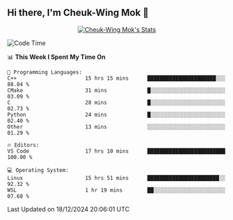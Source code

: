 ## Hi there, I'm Cheuk-Wing Mok 👋

<!--
**mozro0327/mozro0327** is a ✨ _special_ ✨ repository because its `README.md` (this file) appears on your GitHub profile.

Here are some ideas to get you started:

- 🔭 I’m currently working on ...
- 🌱 I’m currently learning ...
- 👯 I’m looking to collaborate on ...
- 🤔 I’m looking for help with ...
- 💬 Ask me about ...
- 📫 How to reach me: ...
- 😄 Pronouns: ...
- ⚡ Fun fact: ...
-->

<p align="center">
  <a href="https://github.com/mozro0327" class="rich-diff-level-one">
    <img src="https://github-readme-stats.vercel.app/api?username=mozro0327&title_color=333&text_color=777" alt="Cheuk-Wing Mok's Stats" >
    <!-- &hide=issues
    <img src="https://github-readme-stats.vercel.app/api?username=mozro0327&hide=issues&title_color=333&text_color=777" alt="Cheuk-Wing Mok's Stats" >
    -->
  </a>
</p>

<!--START_SECTION:waka-->
![Code Time](http://img.shields.io/badge/Code%20Time-3%2C131%20hrs%2023%20mins-blue)

📊 **This Week I Spent My Time On** 

```text
💬 Programming Languages: 
C++                      15 hrs 15 mins      ██████████████████████░░░   88.84 % 
CMake                    31 mins             █░░░░░░░░░░░░░░░░░░░░░░░░   03.09 % 
C                        28 mins             █░░░░░░░░░░░░░░░░░░░░░░░░   02.73 % 
Python                   24 mins             █░░░░░░░░░░░░░░░░░░░░░░░░   02.40 % 
Other                    13 mins             ░░░░░░░░░░░░░░░░░░░░░░░░░   01.29 % 

🔥 Editors: 
VS Code                  17 hrs 10 mins      █████████████████████████   100.00 % 

💻 Operating System: 
Linux                    15 hrs 51 mins      ███████████████████████░░   92.32 % 
WSL                      1 hr 19 mins        ██░░░░░░░░░░░░░░░░░░░░░░░   07.68 % 
```


 Last Updated on 18/12/2024 20:06:01 UTC
<!--END_SECTION:waka-->

